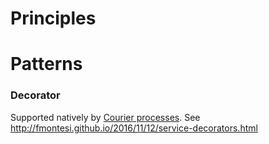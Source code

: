 # Principles

# Patterns

### Decorator
Supported natively by [Courier processes](https://jolielang.gitbook.io/docs/architectural-composition/couriers). See http://fmontesi.github.io/2016/11/12/service-decorators.html
